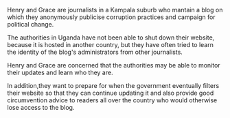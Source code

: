 Henry and Grace are journalists in a Kampala suburb who mantain a blog on which they anonymously publicise corruption practices and campaign for political change. 
<!--more-->

The authorities in Uganda have not been able to shut down their website, because it is hosted in another country, but they have often tried to learn the identity of the blog's administrators from other journalists.
<!--more-->

Henry and Grace are concerned that the authorities may be able to monitor their updates and learn who they are.
<!--more-->

In addition,they want to prepare for when the government eventually filters their website so that they can continue updating it and also provide good circumvention advice to readers all over the country who would otherwise lose access to the blog.
